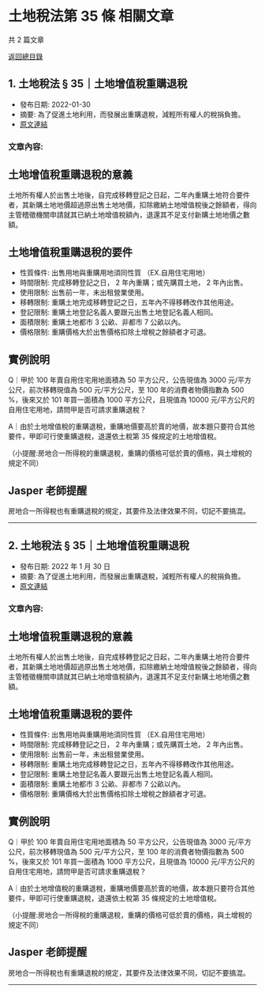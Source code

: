 # 土地稅法第 35 條 相關文章

共 2 篇文章

[返回總目錄](00_總目錄.md)

## 1. 土地稅法 § 35｜土地增值稅重購退稅

- 發布日期: 2022-01-30
- 摘要: 為了促進土地利用，而發展出重購退稅，減輕所有權人的稅捐負擔。
- [原文連結](https://www.jasper-realestate.com/%e5%9c%9f%e5%9c%b0%e7%a8%85%e6%b3%95-%c2%a735%ef%bd%9c%e5%9c%9f%e5%9c%b0%e5%a2%9e%e5%80%bc%e7%a8%85%e9%87%8d%e8%b3%bc%e9%80%80%e7%a8%85/)

### 文章內容:

## 土地增值稅重購退稅的意義

土地所有權人於出售土地後，自完成移轉登記之日起，二年內重購土地符合要件者，其新購土地地價超過原出售土地地價，扣除繳納土地增值稅後之餘額者，得向主管稽徵機關申請就其已納土地增值稅額內，退還其不足支付新購土地地價之數額。

## 土地增值稅重購退稅的要件

- 性質條件: 出售用地與重購用地須同性質 （EX.自用住宅用地）
- 時間限制: 完成移轉登記之日， 2 年內重購；或先購買土地， 2 年內出售。
- 使用限制: 出售前一年，未出租營業使用。
- 移轉限制: 重購土地完成移轉登記之日，五年內不得移轉改作其他用途。
- 登記限制: 重購土地登記名義人要跟元出售土地登記名義人相同。
- 面積限制: 重購土地都市 3 公畝、非都市 7 公畝以內。
- 價格限制: 重購價格大於出售價格扣除土增稅之餘額者才可退。

## 實例說明

Q｜甲於 100 年賣自用住宅用地面積為 50 平方公尺，公告現值為 3000 元/平方公尺，前次移轉現值為 500 元/平方公尺，至 100 年的消費者物價指數為 500 %，後來又於 101 年買一面積為 1000 平方公尺，且現值為 10000 元/平方公尺的自用住宅用地，請問甲是否可請求重購退稅？

A｜由於土地增值稅的重購退稅，重購地價要高於賣的地價，故本題只要符合其他要件，甲即可行使重購退稅，退還依土稅第 35 條規定的土地增值稅。

（小提醒:房地合一所得稅的重購退稅，重購的價格可低於賣的價格，與土增稅的規定不同）

## Jasper 老師提醒

房地合一所得稅也有重購退稅的規定，其要件及法律效果不同，切記不要搞混。

---

## 2. 土地稅法 § 35｜土地增值稅重購退稅

- 發布日期: 2022 年 1 月 30 日
- 摘要: 為了促進土地利用，而發展出重購退稅，減輕所有權人的稅捐負擔。
- [原文連結](https://www.jasper-realestate.com/%e5%9c%9f%e5%9c%b0%e7%a8%85%e6%b3%95-%c2%a735%ef%bd%9c%e5%9c%9f%e5%9c%b0%e5%a2%9e%e5%80%bc%e7%a8%85%e9%87%8d%e8%b3%bc%e9%80%80%e7%a8%85/)

### 文章內容:

## 土地增值稅重購退稅的意義

土地所有權人於出售土地後，自完成移轉登記之日起，二年內重購土地符合要件者，其新購土地地價超過原出售土地地價，扣除繳納土地增值稅後之餘額者，得向主管稽徵機關申請就其已納土地增值稅額內，退還其不足支付新購土地地價之數額。

## 土地增值稅重購退稅的要件

- 性質條件: 出售用地與重購用地須同性質 （EX.自用住宅用地）
- 時間限制: 完成移轉登記之日， 2 年內重購；或先購買土地， 2 年內出售。
- 使用限制: 出售前一年，未出租營業使用。
- 移轉限制: 重購土地完成移轉登記之日，五年內不得移轉改作其他用途。
- 登記限制: 重購土地登記名義人要跟元出售土地登記名義人相同。
- 面積限制: 重購土地都市 3 公畝、非都市 7 公畝以內。
- 價格限制: 重購價格大於出售價格扣除土增稅之餘額者才可退。

## 實例說明

Q｜甲於 100 年賣自用住宅用地面積為 50 平方公尺，公告現值為 3000 元/平方公尺，前次移轉現值為 500 元/平方公尺，至 100 年的消費者物價指數為 500 %，後來又於 101 年買一面積為 1000 平方公尺，且現值為 10000 元/平方公尺的自用住宅用地，請問甲是否可請求重購退稅？

A｜由於土地增值稅的重購退稅，重購地價要高於賣的地價，故本題只要符合其他要件，甲即可行使重購退稅，退還依土稅第 35 條規定的土地增值稅。

（小提醒:房地合一所得稅的重購退稅，重購的價格可低於賣的價格，與土增稅的規定不同）

## Jasper 老師提醒

房地合一所得稅也有重購退稅的規定，其要件及法律效果不同，切記不要搞混。

---


